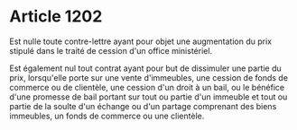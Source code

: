 # Article 1202

<p>Est nulle toute contre-lettre ayant pour objet une augmentation du prix stipulé dans le traité de cession d'un office ministériel. </p><p> Est également nul tout contrat ayant pour but de dissimuler une partie du prix, lorsqu'elle porte sur une vente d'immeubles, une cession de fonds de commerce ou de clientèle, une cession d'un droit à un bail, ou le bénéfice d'une promesse de bail portant sur tout ou partie d'un immeuble et tout ou partie de la soulte d'un échange ou d'un partage comprenant des biens immeubles, un fonds de commerce ou une clientèle. </p>